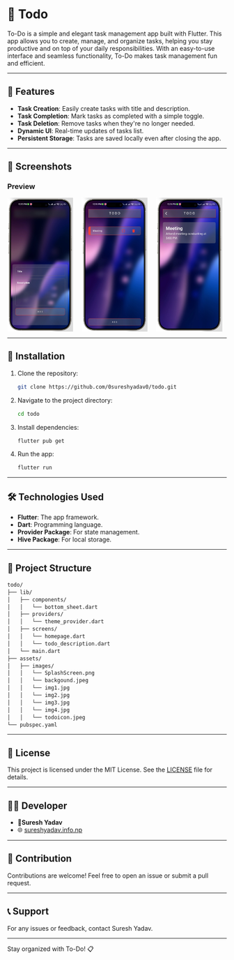 # 📝 Todo

To-Do is a simple and elegant task management app built with Flutter. This app allows you to create, manage, and organize tasks, helping you stay productive and on top of your daily responsibilities. With an easy-to-use interface and seamless functionality, To-Do makes task management fun and efficient.

---

## 🌟 Features

- **Task Creation**: Easily create tasks with title and description.
- **Task Completion**: Mark tasks as completed with a simple toggle.
- **Task Deletion**: Remove tasks when they're no longer needed.
- **Dynamic UI**: Real-time updates of tasks list.
- **Persistent Storage**: Tasks are saved locally even after closing the app.

---

## 📱 Screenshots

### Preview

<center>
<div style="display:flex;gap:20px;">
<img src="https://github.com/0sureshyadav0/todo/blob/master/assets/images/img1.png?raw=true"height = "30%" width="30%">
<img src="https://github.com/0sureshyadav0/todo/blob/master/assets/images/img2.png?raw=true"height = "30%" width="30%">
<img src="https://github.com/0sureshyadav0/todo/blob/master/assets/images/img3.png?raw=true"height = "30%" width="30%">

   
</div>
</center>

---

## 🚀 Installation

1. Clone the repository:

   ```bash
   git clone https://github.com/0sureshyadav0/todo.git
   ```
2. Navigate to the project directory:
   ```bash
   cd todo
   ```
3. Install dependencies:

   ```bash
   flutter pub get
   ```
4. Run the app:
   
   ```bash
   flutter run
   ```
---

## 🛠️ Technologies Used
- **Flutter**: The app framework.
- **Dart**: Programming language.
- **Provider Package**: For state management.
- **Hive Package**: For local storage.
  
---

## 📂 Project Structure
```bash
todo/
├── lib/
│   ├── components/
│   │   └── bottom_sheet.dart
│   ├── providers/
│   │   └── theme_provider.dart
│   ├── screens/
│   │   └── homepage.dart
│   │   └── todo_description.dart
│   └── main.dart
├── assets/
│   ├── images/
│   │   └── SplashScreen.png
│   │   └── backgound.jpeg
│   │   └── img1.jpg
│   │   └── img2.jpg
│   │   └── img3.jpg
│   │   └── img4.jpg
│   │   └── todoicon.jpeg
└── pubspec.yaml
```
---

## 📄 License
This project is licensed under the MIT License. See the [LICENSE](https://github.com/0sureshyadav0/todo/blob/master/LICENSE.txt?raw=true) file for details.

---

## 🧑‍💻 Developer
- **🧔Suresh Yadav**
- 🌐 [sureshyadav.info.np](https://www.sureshyadav.info.np)

---

## 🙌 Contribution
Contributions are welcome! Feel free to open an issue or submit a pull request.

---

## 📞 Support
For any issues or feedback, contact Suresh Yadav.

---

Stay organized with To-Do! 📋
